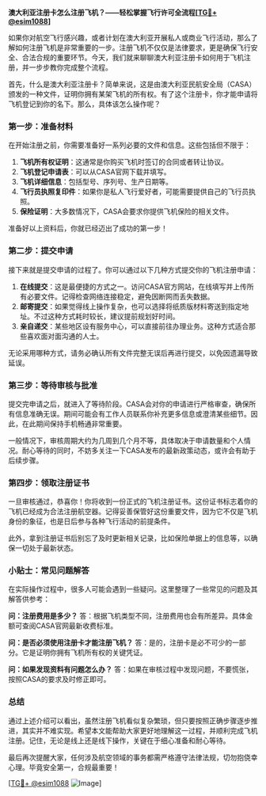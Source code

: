 **澳大利亚注册卡怎么注册飞机？——轻松掌握飞行许可全流程[[TG💪+ @esim1088](https://t.me/s/esim1088)]**

如果你对航空飞行感兴趣，或者计划在澳大利亚开展私人或商业飞行活动，那么了解如何注册飞机是非常重要的一步。注册飞机不仅仅是法律要求，更是确保飞行安全、合法合规的重要环节。今天，我们就来聊聊澳大利亚注册卡如何用于飞机注册，并一步步教你完成整个流程。

首先，什么是澳大利亚注册卡？简单来说，这是由澳大利亚民航安全局（CASA）颁发的一种文件，证明你拥有某架飞机的所有权。有了这个注册卡，你才能申请将飞机登记到你的名下。那么，具体该怎么操作呢？

### 第一步：准备材料

在开始注册之前，你需要准备好一系列必要的文件和信息。这些包括但不限于：

1. **飞机所有权证明**：这通常是你购买飞机时签订的合同或者转让协议。
2. **飞机登记申请表**：可以从CASA官网下载并填写。
3. **飞机详细信息**：包括型号、序列号、生产日期等。
4. **飞行员执照复印件**：如果你是私人飞行爱好者，可能需要提供自己的飞行员执照。
5. **保险证明**：大多数情况下，CASA会要求你提供飞机保险的相关文件。

准备好以上资料后，你就已经迈出了成功的第一步！

### 第二步：提交申请

接下来就是提交申请的过程了。你可以通过以下几种方式提交你的飞机注册申请：

1. **在线提交**：这是最便捷的方式之一。访问CASA官方网站，在线填写并上传所有必要文件。记得检查网络连接稳定，避免因断网而丢失数据。
2. **邮寄提交**：如果觉得线上操作复杂，也可以选择将纸质版材料寄送到指定地址。不过这种方式耗时较长，建议提前规划好时间。
3. **亲自递交**：某些地区设有服务中心，可以直接前往办理业务。这种方式适合那些喜欢面对面沟通的人士。

无论采用哪种方式，请务必确认所有文件完整无误后再进行提交，以免因遗漏导致延误。

### 第三步：等待审核与批准

提交完申请之后，就进入了等待阶段。CASA会对你的申请进行严格审查，确保所有信息准确无误。期间可能会有工作人员联系你补充更多信息或澄清某些细节。因此，在此期间保持手机畅通非常重要。

一般情况下，审核周期大约为几周到几个月不等，具体取决于申请数量和个人情况。耐心等待的同时，不妨多关注一下CASA发布的最新政策动态，或许会有助于后续步骤。

### 第四步：领取注册证书

一旦审核通过，恭喜你！你将收到一份正式的飞机注册证书。这份证书标志着你的飞机已经成为合法注册航空器。记得妥善保管好这份重要文件，因为它不仅是飞机身份的象征，也是日后参与各种飞行活动的前提条件。

此外，拿到注册证书后别忘了及时更新相关记录，比如保险单据上的信息等，以确保一切处于最新状态。

### 小贴士：常见问题解答

在实际操作过程中，很多人可能会遇到一些疑问。这里整理了一些常见的问题及其解答供参考：

**问：注册费用是多少？**
答：根据飞机类型不同，注册费用也会有所差异。具体金额可查阅CASA官网最新收费标准。

**问：是否必须使用注册卡才能注册飞机？**
答：是的，注册卡是必不可少的一部分。它是证明你拥有飞机所有权的关键凭证。

**问：如果发现资料有问题怎么办？**
答：如果在审核过程中发现问题，不要慌张，按照CASA的要求及时修正即可。

### 总结

通过上述介绍可以看出，虽然注册飞机看似复杂繁琐，但只要按照正确步骤逐步推进，其实并不难实现。希望本文能帮助大家更好地理解这一过程，并顺利完成飞机注册。记住，无论是线上还是线下操作，关键在于细心准备和耐心等待。

最后再次提醒大家，任何涉及航空领域的事务都需严格遵守法律法规，切勿抱侥幸心理。毕竟安全第一，合规最重要！

[[TG💪+ @esim1088](https://t.me/s/esim1088) ![Image](https://i.postimg.cc/4NQfJmqS/Snipaste-2025-05-13-00-14-12.png)]